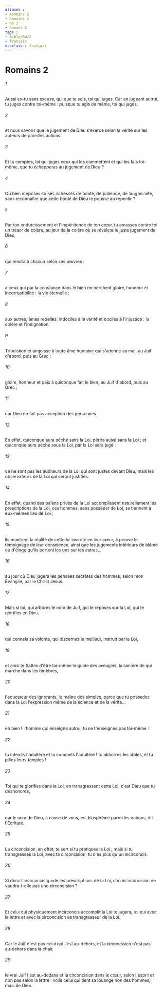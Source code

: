 ```yaml
---
aliases : 
- Romains 2
- Romains 2
- Rm 2
- Romans 2
tags : 
- Bible/Rm/2
- français
cssclass : français
---
```


# Romains 2

###### 1
Aussi es-tu sans excuse, qui que tu sois, toi qui juges. Car en jugeant autrui, tu juges contre toi-même : puisque tu agis de même, toi qui juges, 
###### 2
et nous savons que le jugement de Dieu s'exerce selon la vérité sur les auteurs de pareilles actions. 
###### 3
Et tu comptes, toi qui juges ceux qui les commettent et qui les fais toi-même, que tu échapperas au jugement de Dieu ? 
###### 4
Ou bien méprises-tu ses richesses de bonté, de patience, de longanimité, sans reconnaître que cette bonté de Dieu te pousse au repentir ? 
###### 5
Par ton endurcissement et l'impénitence de ton cœur, tu amasses contre toi un trésor de colère, au jour de la colère où se révélera le juste jugement de Dieu, 
###### 6
qui rendra à chacun selon ses œuvres : 
###### 7
à ceux qui par la constance dans le bien recherchent gloire, honneur et incorruptibilité : la vie éternelle ; 
###### 8
aux autres, âmes rebelles, indociles à la vérité et dociles à l'injustice : la colère et l'indignation. 
###### 9
Tribulation et angoisse à toute âme humaine qui s'adonne au mal, au Juif d'abord, puis au Grec ; 
###### 10
gloire, honneur et paix à quiconque fait le bien, au Juif d'abord, puis au Grec ; 
###### 11
car Dieu ne fait pas acception des personnes. 
###### 12
En effet, quiconque aura péché sans la Loi, périra aussi sans la Loi ; et quiconque aura péché sous la Loi, par la Loi sera jugé ; 
###### 13
ce ne sont pas les auditeurs de la Loi qui sont justes devant Dieu, mais les observateurs de la Loi qui seront justifiés. 
###### 14
En effet, quand des païens privés de la Loi accomplissent naturellement les prescriptions de la Loi, ces hommes, sans posséder de Loi, se tiennent à eux-mêmes lieu de Loi ; 
###### 15
ils montrent la réalité de cette loi inscrite en leur cœur, à preuve le témoignage de leur conscience, ainsi que les jugements intérieurs de blâme ou d'éloge qu'ils portent les uns sur les autres... 
###### 16
au jour où Dieu jugera les pensées secrètes des hommes, selon mon Évangile, par le Christ Jésus. 
###### 17
Mais si toi, qui arbores le nom de Juif, qui te reposes sur la Loi, qui te glorifies en Dieu, 
###### 18
qui connais sa volonté, qui discernes le meilleur, instruit par la Loi, 
###### 19
et ainsi te flattes d'être toi-même le guide des aveugles, la lumière de qui marche dans les ténèbres, 
###### 20
l'éducateur des ignorants, le maître des simples, parce que tu possèdes dans la Loi l'expression même de la science et de la vérité... 
###### 21
eh bien ! l'homme qui enseigne autrui, tu ne t'enseignes pas toi-même ! 
###### 22
tu interdis l'adultère et tu commets l'adultère ! tu abhorres les idoles, et tu pilles leurs temples ! 
###### 23
Toi qui te glorifies dans la Loi, en transgressant cette Loi, c'est Dieu que tu déshonores, 
###### 24
car le nom de Dieu, à cause de vous, est blasphémé parmi les nations, dit l'Écriture. 
###### 25
La circoncision, en effet, te sert si tu pratiques la Loi ; mais si tu transgresses la Loi, avec ta circoncision, tu n'es plus qu'un incirconcis. 
###### 26
Si donc l'incirconcis garde les prescriptions de la Loi, son incirconcision ne vaudra-t-elle pas une circoncision ? 
###### 27
Et celui qui physiquement incirconcis accomplit la Loi te jugera, toi qui avec la lettre et avec la circoncision es transgresseur de la Loi. 
###### 28
Car le Juif n'est pas celui qui l'est au-dehors, et la circoncision n'est pas au-dehors dans la chair, 
###### 29
le vrai Juif l'est au-dedans et la circoncision dans le cœur, selon l'esprit et non pas selon la lettre : voilà celui qui tient sa louange non des hommes, mais de Dieu. 
